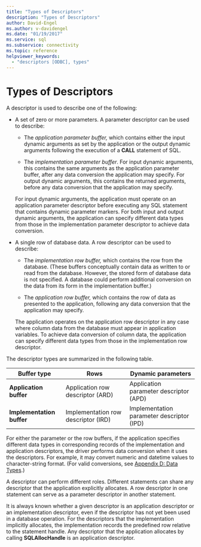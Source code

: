 ```yaml
---
title: "Types of Descriptors"
description: "Types of Descriptors"
author: David-Engel
ms.author: v-davidengel
ms.date: "01/19/2017"
ms.service: sql
ms.subservice: connectivity
ms.topic: reference
helpviewer_keywords:
  - "descriptors [ODBC], types"
---
```

# Types of Descriptors
A descriptor is used to describe one of the following:  
  
-   A set of zero or more parameters. A parameter descriptor can be used to describe:  
  
    -   The *application parameter buffer,* which contains either the input dynamic arguments as set by the application or the output dynamic arguments following the execution of a **CALL** statement of SQL.  
  
    -   The *implementation parameter buffer*. For input dynamic arguments, this contains the same arguments as the application parameter buffer, after any data conversion the application may specify. For output dynamic arguments, this contains the returned arguments, before any data conversion that the application may specify.  
  
     For input dynamic arguments, the application must operate on an application parameter descriptor before executing any SQL statement that contains dynamic parameter markers. For both input and output dynamic arguments, the application can specify different data types from those in the implementation parameter descriptor to achieve data conversion.  
  
-   A single row of database data. A row descriptor can be used to describe:  
  
    -   The *implementation row buffer,* which contains the row from the database. (These buffers conceptually contain data as written to or read from the database. However, the stored form of database data is not specified. A database could perform additional conversion on the data from its form in the implementation buffer.)  
  
    -   The *application row buffer,* which contains the row of data as presented to the application, following any data conversion that the application may specify.  
  
     The application operates on the application row descriptor in any case where column data from the database must appear in application variables. To achieve data conversion of column data, the application can specify different data types from those in the implementation row descriptor.  
  
 The descriptor types are summarized in the following table.  
  
|Buffer type|Rows|Dynamic parameters|  
|-----------------|----------|------------------------|  
|**Application buffer**|Application row descriptor (ARD)|Application parameter descriptor (APD)|  
|**Implementation buffer**|Implementation row descriptor (IRD)|Implementation parameter descriptor (IPD)|  
  
 For either the parameter or the row buffers, if the application specifies different data types in corresponding records of the implementation and application descriptors, the driver performs data conversion when it uses the descriptors. For example, it may convert numeric and datetime values to character-string format. (For valid conversions, see [Appendix D: Data Types](../../../odbc/reference/appendixes/appendix-d-data-types.md).)  
  
 A descriptor can perform different roles. Different statements can share any descriptor that the application explicitly allocates. A row descriptor in one statement can serve as a parameter descriptor in another statement.  
  
 It is always known whether a given descriptor is an application descriptor or an implementation descriptor, even if the descriptor has not yet been used in a database operation. For the descriptors that the implementation implicitly allocates, the implementation records the predefined row relative to the statement handle. Any descriptor that the application allocates by calling **SQLAllocHandle** is an application descriptor.
